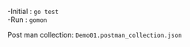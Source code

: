 -Initial :
``` go test  ```
<br/>
-Run : 
``` gomon ```

Post man collection: ``` Demo01.postman_collection.json ```
